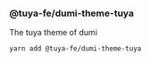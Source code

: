 ### @tuya-fe/dumi-theme-tuya

The tuya theme of dumi

```bash
yarn add @tuya-fe/dumi-theme-tuya
```
